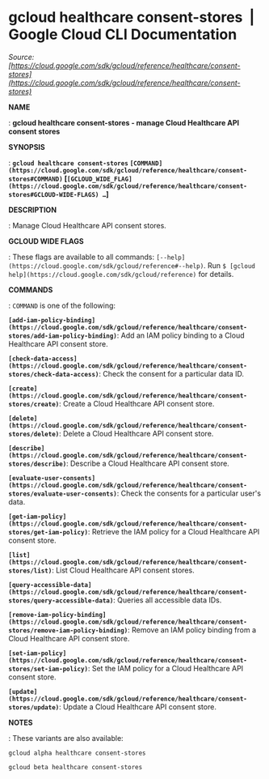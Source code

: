 # gcloud healthcare consent-stores  |  Google Cloud CLI Documentation

*Source: [https://cloud.google.com/sdk/gcloud/reference/healthcare/consent-stores](https://cloud.google.com/sdk/gcloud/reference/healthcare/consent-stores)*

**NAME**

: **gcloud healthcare consent-stores - manage Cloud Healthcare API consent stores**

**SYNOPSIS**

: **`gcloud healthcare consent-stores` `[COMMAND](https://cloud.google.com/sdk/gcloud/reference/healthcare/consent-stores#COMMAND)` [`[GCLOUD_WIDE_FLAG](https://cloud.google.com/sdk/gcloud/reference/healthcare/consent-stores#GCLOUD-WIDE-FLAGS) …`]**

**DESCRIPTION**

: Manage Cloud Healthcare API consent stores.

**GCLOUD WIDE FLAGS**

: These flags are available to all commands: `[--help](https://cloud.google.com/sdk/gcloud/reference#--help)`.
Run `$ [gcloud help](https://cloud.google.com/sdk/gcloud/reference)` for details.

**COMMANDS**

: ``COMMAND`` is one of the following:

**`[add-iam-policy-binding](https://cloud.google.com/sdk/gcloud/reference/healthcare/consent-stores/add-iam-policy-binding)`**:
Add an IAM policy binding to a Cloud Healthcare API consent store.

**`[check-data-access](https://cloud.google.com/sdk/gcloud/reference/healthcare/consent-stores/check-data-access)`**:
Check the consent for a particular data ID.

**`[create](https://cloud.google.com/sdk/gcloud/reference/healthcare/consent-stores/create)`**:
Create a Cloud Healthcare API consent store.

**`[delete](https://cloud.google.com/sdk/gcloud/reference/healthcare/consent-stores/delete)`**:
Delete a Cloud Healthcare API consent store.

**`[describe](https://cloud.google.com/sdk/gcloud/reference/healthcare/consent-stores/describe)`**:
Describe a Cloud Healthcare API consent store.

**`[evaluate-user-consents](https://cloud.google.com/sdk/gcloud/reference/healthcare/consent-stores/evaluate-user-consents)`**:
Check the consents for a particular user's data.

**`[get-iam-policy](https://cloud.google.com/sdk/gcloud/reference/healthcare/consent-stores/get-iam-policy)`**:
Retrieve the IAM policy for a Cloud Healthcare API consent store.

**`[list](https://cloud.google.com/sdk/gcloud/reference/healthcare/consent-stores/list)`**:
List Cloud Healthcare API consent stores.

**`[query-accessible-data](https://cloud.google.com/sdk/gcloud/reference/healthcare/consent-stores/query-accessible-data)`**:
Queries all accessible data IDs.

**`[remove-iam-policy-binding](https://cloud.google.com/sdk/gcloud/reference/healthcare/consent-stores/remove-iam-policy-binding)`**:
Remove an IAM policy binding from a Cloud Healthcare API consent store.

**`[set-iam-policy](https://cloud.google.com/sdk/gcloud/reference/healthcare/consent-stores/set-iam-policy)`**:
Set the IAM policy for a Cloud Healthcare API consent store.

**`[update](https://cloud.google.com/sdk/gcloud/reference/healthcare/consent-stores/update)`**:
Update a Cloud Healthcare API consent store.

**NOTES**

: These variants are also available:

```
gcloud alpha healthcare consent-stores
```

```
gcloud beta healthcare consent-stores
```
